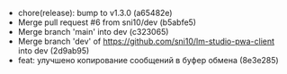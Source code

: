 * chore(release): bump to v1.3.0 (a65482e)
* Merge pull request #6 from sni10/dev (b5abfe5)
* Merge branch 'main' into dev (c323065)
* Merge branch 'dev' of https://github.com/sni10/lm-studio-pwa-client into dev (2d9ab95)
* feat: улучшено копирование сообщений в буфер обмена (8e3e285)